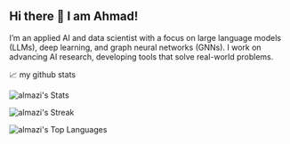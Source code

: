 ## Hi there 👋 I am Ahmad!

I’m an applied AI and data scientist with a focus on large language models (LLMs), deep learning, and graph neural networks (GNNs). I work on advancing AI research, developing tools that solve real-world problems. 

📈 my github stats

![almazi's Stats](https://github-readme-stats.vercel.app/api?username=almazi&theme=vue-dark&show_icons=true&hide_border=true&count_private=true)

![almazi's Streak](https://github-readme-streak-stats.herokuapp.com/?user=almazi&theme=vue-dark&hide_border=true)

![almazi's Top Languages](https://github-readme-stats.vercel.app/api/top-langs/?username=almazi&theme=vue-dark&show_icons=true&hide_border=true&layout=compact)
